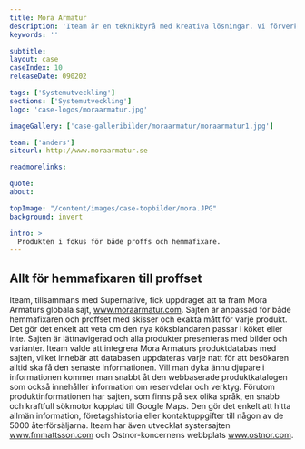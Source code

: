 ```yaml
---
title: Mora Armatur
description: 'Iteam är en teknikbyrå med kreativa lösningar. Vi förverkligar dina idéer.'
keywords: ''

subtitle:
layout: case
caseIndex: 10
releaseDate: 090202

tags: ['Systemutveckling']
sections: ['Systemutveckling']
logo: 'case-logos/moraarmatur.jpg'

imageGallery: ['case-galleribilder/moraarmatur/moraarmatur1.jpg']

team: ['anders']
siteurl: http://www.moraarmatur.se

readmorelinks:

quote:
about:

topImage: "/content/images/case-topbilder/mora.JPG"
background: invert

intro: >
  Produkten i fokus för både proffs och hemmafixare.
---
```


## Allt för hemmafixaren till proffset
Iteam, tillsammans med Supernative, fick uppdraget att ta fram Mora Armaturs globala sajt, <a href="http://www.moraarmatur.com" target="_blank">www.moraarmatur.com</a>.
Sajten är anpassad för både hemmafixaren och proffset med skisser och exakta mått för varje produkt. Det gör det enkelt att veta om den nya köksblandaren passar i köket eller inte. Sajten är lättnavigerad och alla produkter presenteras med bilder och varianter.
Iteam valde att integrera Mora Armaturs produktdatabas med sajten, vilket innebär att databasen uppdateras varje natt för att besökaren alltid ska få den senaste informationen. Vill man dyka ännu djupare i informationen kommer man snabbt åt den webbaserade produktkatalogen som också innehåller information om reservdelar och verktyg.
Förutom produktinformationen har sajten, som finns på sex olika språk, en snabb och kraftfull sökmotor kopplad till Google Maps. Den gör det enkelt att hitta allmän information, företagshistoria eller kontaktuppgifter till någon av de 5000 återförsäljarna.
Iteam har även utvecklat systersajten <a href="http://www.moraarmatur.com" target="_blank">www.fmmattsson.com</a> och Ostnor-koncernens webbplats <a href="http://www.moraarmatur.com" target="_blank">www.ostnor.com</a>.
